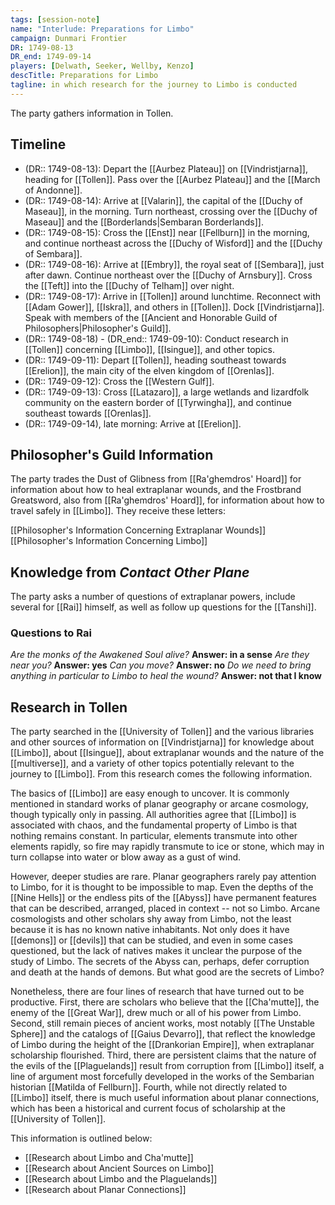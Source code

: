 ```yaml
---
tags: [session-note]
name: "Interlude: Preparations for Limbo"
campaign: Dunmari Frontier
DR: 1749-08-13
DR_end: 1749-09-14
players: [Delwath, Seeker, Wellby, Kenzo]
descTitle: Preparations for Limbo
tagline: in which research for the journey to Limbo is conducted
---
```


The party gathers information in Tollen. 

## Timeline
- (DR:: 1749-08-13): Depart the [[Aurbez Plateau]] on [[Vindristjarna]], heading for [[Tollen]]. Pass over the [[Aurbez Plateau]] and the [[March of Andonne]].
- (DR:: 1749-08-14): Arrive at [[Valarin]], the  capital of the [[Duchy of Maseau]], in the morning. Turn northeast, crossing over the [[Duchy of Maseau]] and the [[Borderlands|Sembaran Borderlands]]. 
- (DR:: 1749-08-15): Cross the [[Enst]] near [[Fellburn]] in the morning, and continue northeast across the [[Duchy of Wisford]] and the [[Duchy of Sembara]]. 
- (DR:: 1749-08-16): Arrive at [[Embry]], the royal seat of [[Sembara]], just after dawn. Continue northeast over the [[Duchy of Arnsbury]]. Cross the [[Teft]] into the [[Duchy of Telham]] over night. 
- (DR:: 1749-08-17): Arrive in [[Tollen]] around lunchtime. Reconnect with [[Adam Gower]], [[Iskra]], and others in [[Tollen]]. Dock [[Vindristjarna]]. Speak with members of the [[Ancient and Honorable Guild of Philosophers|Philosopher's Guild]]. 
- (DR:: 1749-08-18) - (DR_end:: 1749-09-10): Conduct research in [[Tollen]] concerning [[Limbo]], [[Isingue]], and other topics. 
- (DR:: 1749-09-11): Depart [[Tollen]], heading southeast towards [[Erelion]], the main city of the elven kingdom of [[Orenlas]]. 
- (DR:: 1749-09-12): Cross the [[Western Gulf]].
- (DR:: 1749-09-13): Cross [[Latazaro]], a large wetlands and lizardfolk community on the eastern border of [[Tyrwingha]], and continue southeast towards [[Orenlas]].
- (DR:: 1749-09-14), late morning: Arrive at [[Erelion]].

## Philosopher's Guild Information

The party trades the Dust of Glibness from [[Ra'ghemdros' Hoard]] for information about how to heal extraplanar wounds, and the Frostbrand Greatsword, also from [[Ra'ghemdros' Hoard]], for information about how to travel safely in [[Limbo]]. They receive these letters:

[[Philosopher's Information Concerning Extraplanar Wounds]]
[[Philosopher's Information Concerning Limbo]]

## Knowledge from *Contact Other Plane*

The party asks a number of questions of extraplanar powers, include several for [[Rai]] himself, as well as follow up questions for the [[Tanshi]]. 
### Questions to Rai
*Are the monks of the Awakened Soul alive?* **Answer: in a sense**
*Are they near you?* **Answer: yes**
*Can you move?* **Answer: no**
*Do we need to bring anything in particular to Limbo to heal the wound?* **Answer: not that I know**

## Research in Tollen

The party searched in the [[University of Tollen]] and the various libraries and other sources of information on [[Vindristjarna]] for knowledge about [[Limbo]], about [[Isingue]], about extraplanar wounds and the nature of the [[multiverse]], and a variety of other topics potentially relevant to the journey to [[Limbo]]. From this research comes the following information.

The basics of [[Limbo]] are easy enough to uncover. It is commonly mentioned in standard works of planar geography or arcane cosmology, though typically only in passing. All authorities agree that [[Limbo]] is associated with chaos, and the fundamental property of Limbo is that nothing remains constant. In particular, elements transmute into other elements rapidly, so fire may rapidly transmute to ice or stone, which may in turn collapse into water or blow away as a gust of wind. 

However, deeper studies are rare. Planar geographers rarely pay attention to Limbo, for it is thought to be impossible to map. Even the depths of the [[Nine Hells]] or the endless pits of the [[Abyss]] have permanent features that can be described, arranged, placed in context -- not so Limbo. Arcane cosmologists and other scholars shy away from Limbo, not the least because it is has no known native inhabitants. Not only does it have [[demons]] or [[devils]] that can be studied, and even in some cases questioned, but the lack of natives makes it unclear the purpose of the study of Limbo. The secrets of the Abyss can, perhaps, defer corruption and death at the hands of demons. But what good are the secrets of Limbo?

Nonetheless, there are four lines of research that have turned out to be productive. First, there are scholars who believe that the [[Cha'mutte]], the enemy of the [[Great War]], drew much or all of his power from Limbo. Second, still remain pieces of ancient works, most notably [[The Unstable Sphere]] and the catalogs of [[Gaius Devarro]], that reflect the knowledge of Limbo during the height of the [[Drankorian Empire]], when extraplanar scholarship flourished. Third, there are persistent claims that the nature of the evils of the [[Plaguelands]] result from corruption from [[Limbo]] itself, a line of argument most forcefully developed in the works of the Sembarian historian [[Matilda of Fellburn]]. Fourth, while not directly related to [[Limbo]] itself, there is much useful information about planar connections, which has been a historical and current focus of scholarship at the [[University of Tollen]]. 

This information is outlined below:
- [[Research about Limbo and Cha'mutte]]
- [[Research about Ancient Sources on Limbo]]
- [[Research about Limbo and the Plaguelands]]
- [[Research about Planar Connections]]

